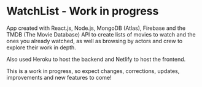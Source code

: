 # WatchList - Work in progress

App created with React.js, Node.js, MongoDB (Atlas), Firebase and the TMDB (The Movie Database) API to create lists of movies to watch and the ones you already watched, as well as browsing by actors and crew to explore their work in depth.

Also used Heroku to host the backend and Netlify to host the frontend.

This is a work in progress, so expect changes, corrections, updates, improvements and new features to come!